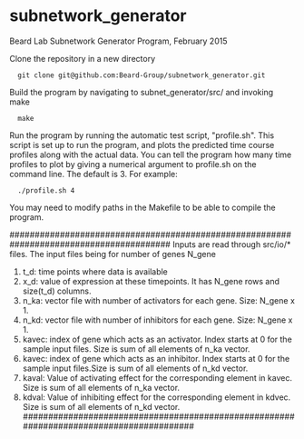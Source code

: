 # subnetwork_generator
Beard Lab Subnetwork Generator Program, February 2015

Clone the repository in a new directory

      git clone git@github.com:Beard-Group/subnetwork_generator.git
      
Build the program by navigating to subnet_generator/src/ and invoking make

      make
      
Run the program by running the automatic test script, "profile.sh".
This script is set up to run the program, and plots the predicted time course
profiles along with the actual data. You can tell the program how many time 
profiles to plot by giving a numerical argument to profile.sh on the command line.
The default is 3.
For example:

      ./profile.sh 4
    

You may need to modify paths in the Makefile to be able to compile the program.


########################################################################################
Inputs are read through src/io/* files. The input files being for number of genes N_gene

1. t_d: time points where data is available
2. x_d: value of expression at these timepoints. It has N_gene rows and size(t_d) columns.
3. n_ka: vector file with number of activators for each gene. Size: N_gene x 1.
4. n_kd: vector file with number of inhibitors for each gene. Size: N_gene x 1.
5. kavec: index of gene which acts as an activator. Index starts at 0 for the sample input files. Size is sum of all elements of n_ka vector.
6. kavec: index of gene which acts as an inhibitor. Index starts at 0 for the sample input files.Size is sum of all elements of n_kd vector.
7. kaval: Value of activating effect for the corresponding element in kavec. Size is sum of all elements of n_ka vector.
8. kdval: Value of inhibiting effect for the corresponding element in kdvec. Size is sum of all elements of n_kd vector.
########################################################################################

